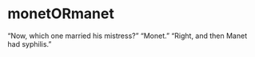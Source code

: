 # monetORmanet
“Now, which one married his mistress?”
“Monet.”
“Right, and then Manet had syphilis.”
